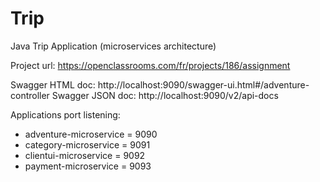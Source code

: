# Trip
Java Trip Application (microservices architecture)

Project url: https://openclassrooms.com/fr/projects/186/assignment

Swagger HTML doc: http://localhost:9090/swagger-ui.html#/adventure-controller
Swagger JSON doc: http://localhost:9090/v2/api-docs


Applications port listening:
- adventure-microservice = 9090
- category-microservice = 9091
- clientui-microservice = 9092
- payment-microservice = 9093